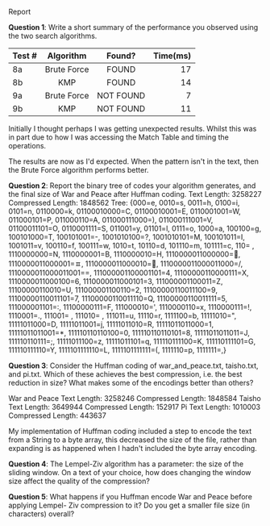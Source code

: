 Report

**Question 1**: Write a short summary of the performance you observed using the two search algorithms.

|Test #|Algorithm|Found?|Time(ms)|
|---|:-----:|:---:|---:|
|8a| Brute Force | FOUND | 17 |
|8b| KMP | FOUND | 14 |
|9a| Brute Force | NOT FOUND | 7 |
|9b| KMP | NOT FOUND | 11 |

Initially I thought perhaps I was getting unexpected results. Whilst this was in part due to how I was accessing the Match Table and timing the operations.

The results are now as I'd expected. When the pattern isn't in the text, then the Brute Force algorithm performs better.

**Question 2**: Report the binary tree of codes your algorithm generates, and the final size of War and Peace after Huffman coding.
Text Length: 3258227
Compressed Length: 1848562
Tree: {000=e, 0010=s, 0011=h, 0100=i, 0101=n, 0110000=k, 01100010000=C, 01100010001=E, 0110001001=W, 011000101=P, 011000110=A, 011000111000=), 011000111001=V, 01100011101=O, 0110001111=S, 011001=y, 01101=l, 0111=o, 1000=a, 100100=g, 100101000=T, 100101001=-, 1001010100=?, 1001010101=M, 100101011=I, 1001011=v, 100110=f, 100111=w, 1010=t, 10110=d, 101110=m, 101111=c, 110= , 1110000000=N, 1110000001=B, 1110000010=H, 1110000011000000=﾿, 1110000011000001=ﾽ, 1110000011000010=￯, 1110000011000011000=/, 1110000011000011001==, 111000001100001101=4, 11100000110000111=X, 1110000011000100=6, 1110000011000101=3, 111000001100011=Z, 11100000110010=U, 111000001100110=2, 11100000110011100=9, 11100000110011101=7, 11100000110011110=Q, 11100000110011111=5, 111000001101=:, 11100000111=F, 111000010=', 1110000110=x, 1110000111=!, 1110001=., 111001=
, 111010=
, 111011=u, 11110=r, 1111100=b, 11111010=", 11111011000=D, 11111011001=j, 11111011010=R, 11111011011000=1, 11111011011001=*, 111110110110100=0, 111110110110101=8, 11111011011011=J, 111110110111=;, 11111011100=z, 11111011101=q, 111110111100=K, 111110111101=G, 111110111110=Y, 1111101111110=L, 1111101111111=(, 1111110=p, 1111111=,}



**Question 3**: Consider the Huffman coding of war_and_peace.txt, taisho.txt, and pi.txt. 
Which of these achieves the best compression, i.e. the best reduction in size? 
What makes some of the encodings better than others?

War and Peace Text Length: 3258246
Compressed Length: 1848584
Taisho Text Length: 3649944
Compressed Length: 152917
Pi Text Length: 1010003
Compressed Length: 443637

My implementation of Huffman coding included a step to encode the text from a String to a byte array, this decreased the size of the file, rather than expanding is as happened when I hadn't included the byte array encoding.


**Question 4**: The Lempel-Ziv algorithm has a parameter: the size of the sliding window.
 On a text of your choice, how does changing the window size affect the quality of the compression?

**Question 5**: What happens if you Huffman encode War and Peace before applying Lempel- Ziv compression to it?
 Do you get a smaller file size (in characters) overall?
